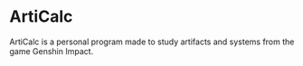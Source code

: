 # ArtiCalc
ArtiCalc is a personal program made to study artifacts and systems from the game Genshin Impact.
 
